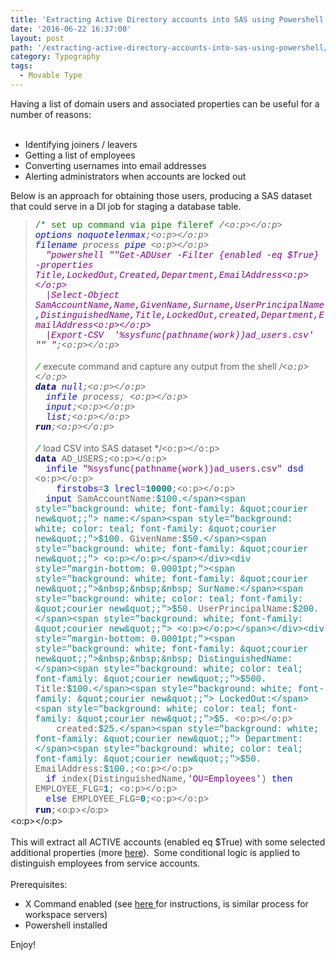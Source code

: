 ```yaml
---
title: 'Extracting Active Directory accounts into SAS using Powershell'
date: '2016-06-22 16:37:00'
layout: post
path: '/extracting-active-directory-accounts-into-sas-using-powershell/'
category: Typography
tags:
  - Movable Type
---
```


Having a list of domain users and associated properties can be useful for a number of reasons:<br /><br /><ul><li>Identifying joiners / leavers</li><li>Getting a list of employees</li><li>Converting usernames into email addresses</li><li>Alerting administrators when accounts are locked out</li></ul><div>Below is an approach for obtaining those users, producing a SAS dataset that could serve in a DI job for staging a database table.</div><div><blockquote style="margin-bottom: 0.0001pt;"><div style="margin-bottom: 0.0001pt;"><span style="background: white; color: green; font-family: &quot;courier new&quot;;">/* set up command via pipe fileref */</span><span style="background: white; font-family: &quot;courier new&quot;;"><o:p></o:p></span></div><div style="margin-bottom: 0.0001pt;"><span style="background: white; color: blue; font-family: &quot;courier new&quot;;">options</span><span style="background: white; font-family: &quot;courier new&quot;;"> </span><span style="background: white; color: blue; font-family: &quot;courier new&quot;;">noquotelenmax</span><span style="background: white; font-family: &quot;courier new&quot;;">;<o:p></o:p></span></div><div style="margin-bottom: 0.0001pt;"><span style="background: white; color: blue; font-family: &quot;courier new&quot;;">filename</span><span style="background: white; font-family: &quot;courier new&quot;;"> process </span><span style="background: white; color: blue; font-family: &quot;courier new&quot;;">pipe</span><span style="background: white; font-family: &quot;courier new&quot;;"> <o:p></o:p></span></div><div style="margin-bottom: 0.0001pt;"><span style="background: white; font-family: &quot;courier new&quot;;">&nbsp; </span><span style="background: white; color: purple; font-family: &quot;courier new&quot;;">"powershell ""Get-ADUser -Filter {enabled -eq $True} -properties Title,LockedOut,Created,Department,EmailAddress<o:p></o:p></span></div><div style="margin-bottom: 0.0001pt;"><span style="background: white; color: purple; font-family: &quot;courier new&quot;;">&nbsp; |Select-Object SamAccountName,Name,GivenName,Surname,UserPrincipalName,DistinguishedName,Title,LockedOut,created,Department,EmailAddress<o:p></o:p></span></div><div style="margin-bottom: 0.0001pt;"><span style="background: white; color: purple; font-family: &quot;courier new&quot;;">&nbsp; |Export-CSV&nbsp; '%sysfunc(pathname(work))ad_users.csv' "" "</span><span style="background: white; font-family: &quot;courier new&quot;;">;<o:p></o:p></span></div><div style="margin-bottom: 0.0001pt;"><br /></div><div style="margin-bottom: 0.0001pt;"><span style="background: white; color: green; font-family: &quot;courier new&quot;;">/* execute command and capture any output from the shell */</span><span style="background: white; font-family: &quot;courier new&quot;;"><o:p></o:p></span></div><div style="margin-bottom: 0.0001pt;"><b><span style="background: white; color: navy; font-family: &quot;courier new&quot;;">data</span></b><span style="background: white; font-family: &quot;courier new&quot;;"> </span><span style="background: white; color: blue; font-family: &quot;courier new&quot;;">_null_</span><span style="background: white; font-family: &quot;courier new&quot;;">;<o:p></o:p></span></div><div style="margin-bottom: 0.0001pt;"><span style="background: white; font-family: &quot;courier new&quot;;">&nbsp; </span><span style="background: white; color: blue; font-family: &quot;courier new&quot;;">infile</span><span style="background: white; font-family: &quot;courier new&quot;;"> process; <o:p></o:p></span></div><div style="margin-bottom: 0.0001pt;"><span style="background: white; font-family: &quot;courier new&quot;;">&nbsp; </span><span style="background: white; color: blue; font-family: &quot;courier new&quot;;">input</span><span style="background: white; font-family: &quot;courier new&quot;;">;<o:p></o:p></span></div><div style="margin-bottom: 0.0001pt;"><span style="background: white; font-family: &quot;courier new&quot;;">&nbsp; <span style="color: blue;">list</span></span><span style="background: white; font-family: &quot;courier new&quot;;">;<o:p></o:p></span></div><div style="margin-bottom: 0.0001pt;"><b><span style="background: white; color: navy; font-family: &quot;courier new&quot;;">run</span></b><span style="background: white; font-family: &quot;courier new&quot;;">;<o:p></o:p></span></div><div style="margin-bottom: 0.0001pt;"><br /></div><div style="margin-bottom: 0.0001pt;"><span style="background: white; color: green; font-family: &quot;courier new&quot;;">/* load CSV into SAS dataset */</span><span style="background: white; font-family: &quot;courier new&quot;;"><o:p></o:p></span></div><div style="margin-bottom: 0.0001pt;"><b><span style="background: white; color: navy; font-family: &quot;courier new&quot;;">data</span></b><span style="background: white; font-family: &quot;courier new&quot;;"> AD_USERS;<o:p></o:p></span></div><div style="margin-bottom: 0.0001pt;"><span style="background: white; font-family: &quot;courier new&quot;;">&nbsp; </span><span style="background: white; color: blue; font-family: &quot;courier new&quot;;">infile</span><span style="background: white; font-family: &quot;courier new&quot;;"> </span><span style="background: white; color: purple; font-family: &quot;courier new&quot;;">"%sysfunc(pathname(work))ad_users.csv"</span><span style="background: white; font-family: &quot;courier new&quot;;"> </span><span style="background: white; color: blue; font-family: &quot;courier new&quot;;">dsd</span><span style="background: white; font-family: &quot;courier new&quot;;"> <o:p></o:p></span></div><div style="margin-bottom: 0.0001pt;"><span style="background: white; font-family: &quot;courier new&quot;;">&nbsp;&nbsp;&nbsp; </span><span style="background: white; color: blue; font-family: &quot;courier new&quot;;">firstobs</span><span style="background: white; font-family: &quot;courier new&quot;;">=</span><b><span style="background: white; color: teal; font-family: &quot;courier new&quot;;">3</span></b><span style="background: white; font-family: &quot;courier new&quot;;"> </span><span style="background: white; color: blue; font-family: &quot;courier new&quot;;">lrecl</span><span style="background: white; font-family: &quot;courier new&quot;;">=</span><b><span style="background: white; color: teal; font-family: &quot;courier new&quot;;">10000</span></b><span style="background: white; font-family: &quot;courier new&quot;;">;<o:p></o:p></span></div><div style="margin-bottom: 0.0001pt;"><span style="background: white; font-family: &quot;courier new&quot;;">&nbsp; </span><span style="background: white; color: blue; font-family: &quot;courier new&quot;;">input</span><span style="background: white; font-family: &quot;courier new&quot;;"> SamAccountName:</span><span style="background: white; color: teal; font-family: &quot;courier new&quot;;">$100.</span><span style="background: white; font-family: &quot;courier new&quot;;"> name:</span><span style="background: white; color: teal; font-family: &quot;courier new&quot;;">$100.</span><span style="background: white; font-family: &quot;courier new&quot;;"> GivenName:</span><span style="background: white; color: teal; font-family: &quot;courier new&quot;;">$50.</span><span style="background: white; font-family: &quot;courier new&quot;;"> <o:p></o:p></span></div><div style="margin-bottom: 0.0001pt;"><span style="background: white; font-family: &quot;courier new&quot;;">&nbsp;&nbsp;&nbsp; SurName:</span><span style="background: white; color: teal; font-family: &quot;courier new&quot;;">$50.</span><span style="background: white; font-family: &quot;courier new&quot;;"> UserPrincipalName:</span><span style="background: white; color: teal; font-family: &quot;courier new&quot;;">$200.</span><span style="background: white; font-family: &quot;courier new&quot;;"> <o:p></o:p></span></div><div style="margin-bottom: 0.0001pt;"><span style="background: white; font-family: &quot;courier new&quot;;">&nbsp;&nbsp;&nbsp; DistinguishedName:</span><span style="background: white; color: teal; font-family: &quot;courier new&quot;;">$500.</span><span style="background: white; font-family: &quot;courier new&quot;;"> Title:</span><span style="background: white; color: teal; font-family: &quot;courier new&quot;;">$100.</span><span style="background: white; font-family: &quot;courier new&quot;;"> LockedOut:</span><span style="background: white; color: teal; font-family: &quot;courier new&quot;;">$5.</span><span style="background: white; font-family: &quot;courier new&quot;;"> <o:p></o:p></span></div><div style="margin-bottom: 0.0001pt;"><span style="background: white; font-family: &quot;courier new&quot;;">&nbsp;&nbsp;&nbsp; created:</span><span style="background: white; color: teal; font-family: &quot;courier new&quot;;">$25.</span><span style="background: white; font-family: &quot;courier new&quot;;"> Department:</span><span style="background: white; color: teal; font-family: &quot;courier new&quot;;">$50.</span><span style="background: white; font-family: &quot;courier new&quot;;"> EmailAddress:</span><span style="background: white; color: teal; font-family: &quot;courier new&quot;;">$100.</span><span style="background: white; font-family: &quot;courier new&quot;;">;<o:p></o:p></span></div><div style="margin-bottom: 0.0001pt;"><span style="background: white; font-family: &quot;courier new&quot;;">&nbsp; </span><span style="background: white; color: blue; font-family: &quot;courier new&quot;;">if</span><span style="background: white; font-family: &quot;courier new&quot;;"> index(DistinguishedName,</span><span style="background: white; color: purple; font-family: &quot;courier new&quot;;">'OU=Employees'</span><span style="background: white; font-family: &quot;courier new&quot;;">) </span><span style="background: white; color: blue; font-family: &quot;courier new&quot;;">then</span><span style="background: white; font-family: &quot;courier new&quot;;"> EMPLOYEE_FLG=</span><b><span style="background: white; color: teal; font-family: &quot;courier new&quot;;">1</span></b><span style="background: white; font-family: &quot;courier new&quot;;">; <o:p></o:p></span></div><div style="margin-bottom: 0.0001pt;"><span style="background: white; font-family: &quot;courier new&quot;;">&nbsp; </span><span style="background: white; color: blue; font-family: &quot;courier new&quot;;">else</span><span style="background: white; font-family: &quot;courier new&quot;;"> EMPLOYEE_FLG=</span><b><span style="background: white; color: teal; font-family: &quot;courier new&quot;;">0</span></b><span style="background: white; font-family: &quot;courier new&quot;;">;<o:p></o:p></span></div><div><b><span style="background: white; color: navy; font-family: &quot;courier new&quot;;">run</span></b><span style="background: white; font-family: &quot;courier new&quot;;">;</span><o:p></o:p></div></blockquote><div><o:p></o:p></div></div><div><br /></div><div>This will extract all ACTIVE accounts (enabled eq $True) with some selected additional properties (more&nbsp;<a href="http://social.technet.microsoft.com/wiki/contents/articles/12037.active-directory-get-aduser-default-and-extended-properties.aspx" target="_blank">here</a>). &nbsp;Some conditional logic is applied to distinguish employees from service accounts.</div><div><br /><div>Prerequisites:</div><div><ul><li>X Command enabled (see&nbsp;<a href="http://support.sas.com/kb/15/179.html" target="_blank">here&nbsp;</a>for instructions, is similar process for workspace servers)</li><li>Powershell installed</li></ul></div></div><div>Enjoy!</div><div><br /></div><div><br /></div>